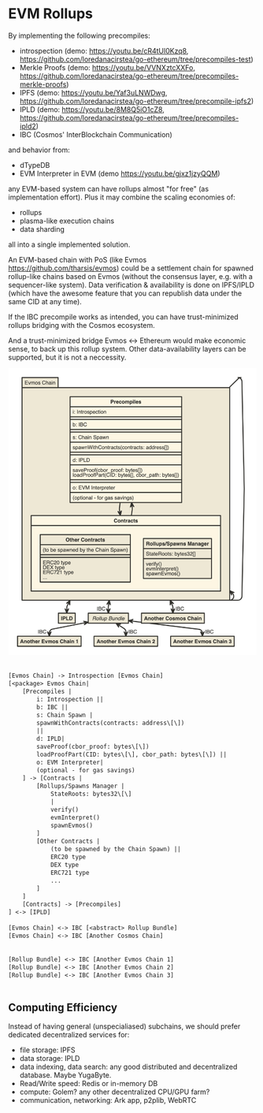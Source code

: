 # EVM Rollups

By implementing the following precompiles:

- introspection (demo: https://youtu.be/cR4tUl0Kzq8, https://github.com/loredanacirstea/go-ethereum/tree/precompiles-test)
- Merkle Proofs (demo: https://youtu.be/VVNXztcXXFo, https://github.com/loredanacirstea/go-ethereum/tree/precompiles-merkle-proofs)
- IPFS (demo: https://youtu.be/Yaf3uLNWDwg, https://github.com/loredanacirstea/go-ethereum/tree/precompile-ipfs2)
- IPLD (demo: https://youtu.be/8M8Q5iO1cZ8, https://github.com/loredanacirstea/go-ethereum/tree/precompiles-ipld2)
- IBC (Cosmos' InterBlockchain Communication)

and behavior from:

- dTypeDB
- EVM Interpreter in EVM (demo https://youtu.be/gjxz1jzyQQM)

any EVM-based system can have rollups almost "for free" (as implementation effort). Plus it may combine the scaling economies of:

- rollups
- plasma-like execution chains
- data sharding

all into a single implemented solution.

An EVM-based chain with PoS (like Evmos https://github.com/tharsis/evmos) could be a settlement chain for spawned rollup-like chains based on Evmos (without the consensus layer, e.g. with a sequencer-like system). Data verification & availability is done on IPFS/IPLD (which have the awesome feature that you can republish data under the same CID at any time).

If the IBC precompile works as intended, you can have trust-minimized rollups bridging with the Cosmos ecosystem.

And a trust-minimized bridge Evmos <-> Ethereum would make economic sense, to back up this rollup system.
Other data-availability layers can be supported, but it is not a neccessity.


![Diagram1](./EVM_Rollups_diag1.png)

```

[Evmos Chain] -> Introspection [Evmos Chain]
[<package> Evmos Chain|
	[Precompiles |
    	i: Introspection ||
        b: IBC ||
        s: Chain Spawn |
        spawnWithContracts(contracts: address\[\])
        ||
        d: IPLD|
        saveProof(cbor_proof: bytes\[\])
        loadProofPart(CID: bytes\[\], cbor_path: bytes\[\]) ||
        o: EVM Interpreter|
        (optional - for gas savings)
    ] -> [Contracts |
    	[Rollups/Spawns Manager |
        	StateRoots: bytes32\[\]
            |
            verify()
            evmInterpret()
            spawnEvmos()
        ]
        [Other Contracts |
        	(to be spawned by the Chain Spawn) ||
            ERC20 type
            DEX type
            ERC721 type
            ...
        ]
    ]
    [Contracts] -> [Precompiles]
] <-> [IPLD]

[Evmos Chain] <-> IBC [<abstract> Rollup Bundle]
[Evmos Chain] <-> IBC [Another Cosmos Chain]


[Rollup Bundle] <-> IBC [Another Evmos Chain 1]
[Rollup Bundle] <-> IBC [Another Evmos Chain 2]
[Rollup Bundle] <-> IBC [Another Evmos Chain 3]


```

## Computing Efficiency

Instead of having general (unspecialiased) subchains, we should prefer dedicated decentralized services for:

- file storage: IPFS
- data storage: IPLD
- data indexing, data search: any good distributed and decentralized database. Maybe YugaByte.
- Read/Write speed: Redis or in-memory DB
- compute: Golem? any other decentralized CPU/GPU farm?
- communication, networking: Ark app, p2plib, WebRTC
